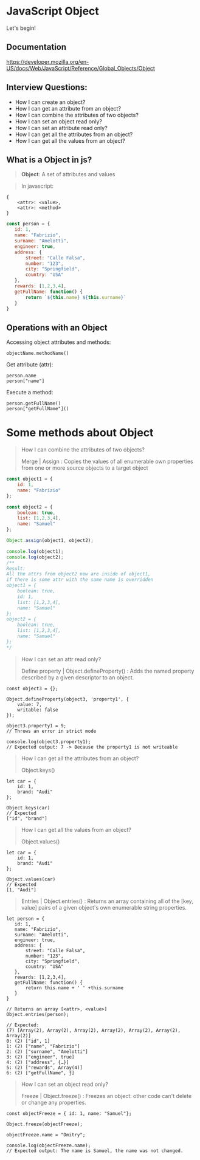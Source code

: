 # JavaScript Object
Let's begin!

## Documentation
https://developer.mozilla.org/en-US/docs/Web/JavaScript/Reference/Global_Objects/Object

## Interview Questions:
* How I can create an object?
* How I can get an attribute from an object?
* How I can combine the attributes of two objects?
* How I can set an object read only?
* How I can set an attribute read only?
* How I can get all the attributes from an object?
* How I can get all the values from an object?

## What is a Object in js?
> **Object**: A set of attributes and values

> In javascript:
```
{
    <attr>: <value>,
    <attr>: <method>
}
``` 
```javascript
const person = {
   id: 1,
   name: "Fabrizio",
   surname: "Amelotti",
   engineer: true,
   address: {
       street: "Calle Falsa",
       number: "123",
       city: "Springfield",
       country: "USA"
   },
   rewards: [1,2,3,4],
   getFullName: function() {
       return `${this.name} ${this.surname}`
   }
}
``` 

## Operations with an Object
Accessing object attributes and methods:
```
objectName.methodName()
```

Get attribute (attr):
```
person.name
person["name"]
```

Execute a method:
```
person.getFullName()
person["getFullName"]()
```

# Some methods about Object
> How I can combine the attributes of two objects?
>
> Merge | Assign : Copies the values of all enumerable own properties from one or more source objects to a target object
```javascript
const object1 = {
    id: 1,
    name: "Fabrizio"
};

const object2 = {
    boolean: true,
    list: [1,2,3,4],
    name: "Samuel"  
};

Object.assign(object1, object2);

console.log(object1);
console.log(object2);
/**
Result:
All the attrs from object2 now are inside of object1, 
if there is some attr with the same name is overridden
object1 = {
    boolean: true,
    id: 1,
    list: [1,2,3,4], 
    name: "Samuel"
};
object2 = {
    boolean: true,
    list: [1,2,3,4],
    name: "Samuel"
};
*/
```
> How I can set an attr read only?
>
> Define property | Object.defineProperty() : Adds the named property described by a given descriptor to an object.
```
const object3 = {};

Object.defineProperty(object3, 'property1', {
    value: 7,
    writable: false
});

object3.property1 = 9;
// Throws an error in strict mode

console.log(object3.property1);
// Expected output: 7 -> Because the property1 is not writeable
 ```
> How I can get all the attributes from an object?
>
> Object.keys()
```
let car = {
    id: 1,
    brand: "Audi"
};

Object.keys(car)
// Expected 
["id", "brand"]
```

> How I can get all the values from an object?
>
> Object.values()
```
let car = {
    id: 1,
    brand: "Audi"
};

Object.values(car)
// Expected 
[1, "Audi"]
```

> Entries | Object.entries() : Returns an array containing all of the [key, value] pairs of a given object's own enumerable string properties.
```
let person = {
   id: 1,
   name: "Fabrizio",
   surname: "Amelotti",
   engineer: true,
   address: {
       street: "Calle Falsa",
       number: "123",
       city: "Springfield",
       country: "USA"
   },
   rewards: [1,2,3,4],
   getFullName: function() {
       return this.name + ' ' +this.surname
   }
}

// Returns an array [<attr>, <value>]
Object.entries(person);

// Expected:
(7) [Array(2), Array(2), Array(2), Array(2), Array(2), Array(2), Array(2)]
0: (2) ["id", 1]
1: (2) ["name", "Fabrizio"]
2: (2) ["surname", "Amelotti"]
3: (2) ["engineer", true]
4: (2) ["address", {…}]
5: (2) ["rewards", Array(4)]
6: (2) ["getFullName", ƒ]
 ```

> How I can set an object read only?
>
> Freeze | Object.freeze() : Freezes an object: other code can't delete or change any properties.
```
const objectFreeze = { id: 1, name: "Samuel"};

Object.freeze(objectFreeze);

objectFreeze.name = "Dmitry";

console.log(objectFreeze.name);
// Expected output: The name is Samuel, the name was not changed.
 ```

